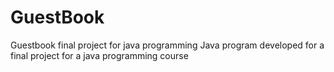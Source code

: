 # GuestBook
Guestbook final project for java programming
Java program developed for a final project for a java programming course
